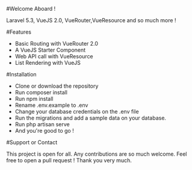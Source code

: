 #Welcome Aboard !

 Laravel 5.3, VueJS 2.0, VueRouter,VueResource and so much more !

#Features

- Basic Routing with VueRouter 2.0
- A VueJS Starter Component
- Web API call with VueResource
- List Rendering with VueJS

#Installation

- Clone or download the repository
- Run composer install
- Run npm install
- Rename .env.example to .env
- Change your database credentials on the .env file
- Run the migrations and add a sample data on your database.
- Run php artisan serve
- And you're good to go !

#Support or Contact

This project is open for all. Any contributions are so much welcome. Feel free to open a pull request ! Thank you very much.
